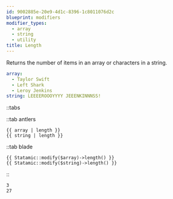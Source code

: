 ```yaml
---
id: 9002885e-20e9-4d1c-8396-1c8011076d2c
blueprint: modifiers
modifier_types:
  - array
  - string
  - utility
title: Length
---
```

Returns the number of items in an array or characters in a string.

```yaml
array:
  - Taylor Swift
  - Left Shark
  - Leroy Jenkins
string: LEEEEROOOYYYY JEEENKINNNSS!
```

::tabs

::tab antlers
```antlers
{{ array | length }}
{{ string | length }}
```
::tab blade
```blade
{{ Statamic::modify($array)->length() }}
{{ Statamic::modify($string)->length() }}
```
::

```html
3
27
```

